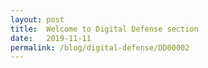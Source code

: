 ```yaml
---
layout: post
title:  Welcome to Digital Defense section
date:   2019-11-11
permalink: /blog/digital-defense/DD00002
---
```


